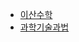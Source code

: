 - [이산수학](./sce141-discrete-mathematics-note.html)
- [과학기술과법](./sci116-science-technology-and-law-note.html)
